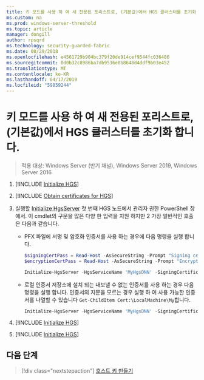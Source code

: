 ```yaml
---
title: 키 모드를 사용 하 여 새 전용된 포리스트로, (기본값)에서 HGS 클러스터를 초기화 합니다.
ms.custom: na
ms.prod: windows-server-threshold
ms.topic: article
manager: dongill
author: rpsqrd
ms.technology: security-guarded-fabric
ms.date: 08/29/2018
ms.openlocfilehash: e4561729b904bc379f20de914cef9544fc036486
ms.sourcegitcommit: 0d0b32c8986ba7db9536e0b8648d4ddf9b03e452
ms.translationtype: MT
ms.contentlocale: ko-KR
ms.lasthandoff: 04/17/2019
ms.locfileid: "59859244"
---
```

# <a name="initialize-the-hgs-cluster-using-key-mode-in-a-new-dedicated-forest-default"></a>키 모드를 사용 하 여 새 전용된 포리스트로, (기본값)에서 HGS 클러스터를 초기화 합니다.

>적용 대상: Windows Server (반기 채널), Windows Server 2019, Windows Server 2016


1.  [!INCLUDE [Initialize HGS](../../../includes/guarded-fabric-initialize-hgs-default-step-one.md)] 
2.  [!INCLUDE [Obtain certificates for HGS](../../../includes/guarded-fabric-initialize-hgs-default-step-two.md)]

3.  실행할 [Initialize HgsServer](https://technet.microsoft.com/library/mt652185.aspx) 첫 번째 HGS 노드에서 관리자 권한 PowerShell 창에서. 이 cmdlet의 구문을 많은 다양 한 입력을 지원 하지만 2 가장 일반적인 호출은 다음과 같습니다.

    -   PFX 파일에 서명 및 암호화 인증서를 사용 하는 경우에 다음 명령을 실행 합니다.

        ```powershell
        $signingCertPass = Read-Host -AsSecureString -Prompt "Signing certificate password"
        $encryptionCertPass = Read-Host -AsSecureString -Prompt "Encryption certificate password"

        Initialize-HgsServer -HgsServiceName 'MyHgsDNN' -SigningCertificatePath '.\signCert.pfx' -SigningCertificatePassword $signingCertPass -EncryptionCertificatePath '.\encCert.pfx' -EncryptionCertificatePassword $encryptionCertPass -TrustHostkey
        ```

    -   로컬 인증서 저장소에 설치 되는 내보낼 수 없는 인증서를 사용 하는 경우 다음 명령을 실행 합니다. 인증서의 지문을 모르는 경우 실행 하 여 사용 가능한 인증서를 나열할 수 있습니다 `Get-ChildItem Cert:\LocalMachine\My`합니다.

        ```powershell
        Initialize-HgsServer -HgsServiceName 'MyHgsDNN' -SigningCertificateThumbprint '1A2B3C4D5E6F...' -EncryptionCertificateThumbprint '0F9E8D7C6B5A...' --TrustHostKey
        ```

4.  [!INCLUDE [Initialize HGS](../../../includes/guarded-fabric-initialize-hgs-default-step-four.md)]  

5.  [!INCLUDE [Initialize HGS](../../../includes/guarded-fabric-initialize-hgs-default-step-five.md)]


## <a name="next-step"></a>다음 단계

>[!div class="nextstepaction"]
[호스트 키 만들기](guarded-fabric-create-host-key.md)